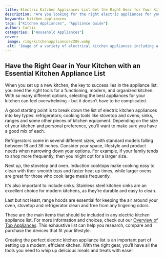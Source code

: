 ```yaml
---
title: Electric Kitchen Appliances List Get the Right Gear for Your Kitchen
description: "Are you looking for the right electric appliances for your kitchen Check out this list of some of the best kitchen gadgets available and find out what works best for your kitchen setup"
keywords: kitchen appliances
tags: ["Kitchen Appliances", "Appliance Guide"]
author: Curtis
categories: ["Household Appliances"]
cover: 
 image: /img/kitchenappliances/286.webp
 alt: 'Image of a variety of electrical kitchen appliances including a blender toaster coffee maker and other small kitchen appliances'
---
```

## Have the Right Gear in Your Kitchen with an Essential Kitchen Appliance List

When you set up a new kitchen, the key to success lies in the appliance list: you need the right tools for a functioning, modern, and organized kitchen. With so many different options, selecting the best appliances for your kitchen can feel overwhelming – but it doesn’t have to be complicated. 

A good starting point is to break down the list of electric kitchen appliances into key types: refrigerators; cooking tools like stovetop and ovens; sinks, ranges and some other pieces of kitchen equipment. Depending on the size of your kitchen and personal preference, you’ll want to make sure you have a good mix of each.

Refrigerators come in several different sizes, with standard models falling between 18 and 36 inches. Consider your space, lifestyle and product needs when narrowing down your options. For example, if your family tends to shop more frequently, then you might opt for a larger size. 

Next up, the stovetop and oven. Induction cooktops make cooking easy to clean with their smooth tops and faster heat up times, while larger ovens are great for those who cook large meals frequently. 

It's also important to include sinks. Stainless steel kitchen sinks are an excellent choice for modern kitchens, as they’re durable and easy to clean. 

Last but not least, range hoods are essential for keeping the air around your oven, stovetop and refrigerator clean and free from any lingering odors.

These are the main items that should be included in any electric kitchen appliance list. For more information and choices, check out our [Overview of Top Appliances](./pages/appliance-overview). This exhaustive list can help you research, compare and purchase the devices that fit your lifestyle. 

Creating the perfect electric kitchen appliance list is an important part of setting up a modern, efficient kitchen. With the right gear, you’ll have all the tools you need to whip up delicious meals and treats with ease!

